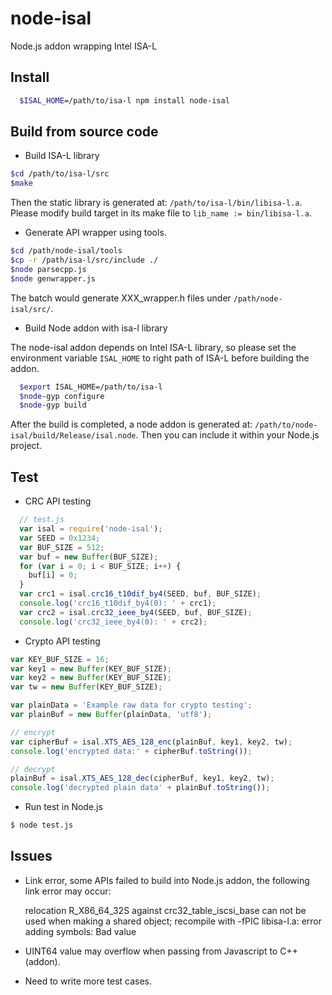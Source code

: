 # node-isal
Node.js addon wrapping Intel ISA-L

## Install
```bash
  $ISAL_HOME=/path/to/isa-l npm install node-isal
```

## Build from source code

- Build ISA-L library

```bash
$cd /path/to/isa-l/src
$make
```
Then the static library is generated at: `/path/to/isa-l/bin/libisa-l.a`. Please modify build target in its make file to `lib_name := bin/libisa-l.a`.

- Generate API wrapper using tools.

```bash
$cd /path/node-isal/tools
$cp -r /path/isa-l/src/include ./
$node parsecpp.js
$node genwrapper.js
```

The batch would generate XXX_wrapper.h files under `/path/node-isal/src/`.

- Build Node addon with isa-l library

The node-isal addon depends on Intel ISA-L library, so please set the environment variable `ISAL_HOME` to right path of ISA-L before building the addon.
```bash
  $export ISAL_HOME=/path/to/isa-l
  $node-gyp configure
  $node-gyp build
```
After the build is completed, a node addon is generated at: `/path/to/node-isal/build/Release/isal.node`. Then you can include it within your Node.js project.

## Test
- CRC API testing
```js
  // test.js
  var isal = require('node-isal');
  var SEED = 0x1234;
  var BUF_SIZE = 512;
  var buf = new Buffer(BUF_SIZE);
  for (var i = 0; i < BUF_SIZE; i++) {
    buf[i] = 0;
  }
  var crc1 = isal.crc16_t10dif_by4(SEED, buf, BUF_SIZE);
  console.log('crc16_t10dif_by4(0): ' + crc1);
  var crc2 = isal.crc32_ieee_by4(SEED, buf, BUF_SIZE);
  console.log('crc32_ieee_by4(0): ' + crc2);
```

- Crypto API testing
```js
var KEY_BUF_SIZE = 16;
var key1 = new Buffer(KEY_BUF_SIZE);
var key2 = new Buffer(KEY_BUF_SIZE);
var tw = new Buffer(KEY_BUF_SIZE);

var plainData = 'Example raw data for crypto testing';
var plainBuf = new Buffer(plainData, 'utf8');

// encrypt
var cipherBuf = isal.XTS_AES_128_enc(plainBuf, key1, key2, tw);
console.log('encrypted data:' + cipherBuf.toString());

// decrypt
plainBuf = isal.XTS_AES_128_dec(cipherBuf, key1, key2, tw);
console.log('decrypted plain data' + plainBuf.toString());
```

- Run test in Node.js
```bash
$ node test.js
```

## Issues

- Link error, some APIs failed to build into Node.js addon, the following link error may occur:

    relocation R_X86_64_32S against crc32_table_iscsi_base can not be used when making a shared object; recompile with -fPIC
    libisa-l.a: error adding symbols: Bad value

- UINT64 value may overflow when passing from Javascript to C++(addon).

- Need to write more test cases.

